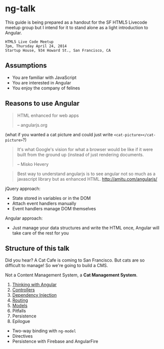 ng-talk
==============

This guide is being prepared as a handout for the SF HTML5 Livecode meetup group but I intend for it to stand alone as a light introduction to Angular.

```
HTML5 Live Code Meetup
7pm, Thursday April 24, 2014
Startup House, 934 Howard St., San Francisco, CA
```

## Assumptions

- You are familiar with JavaScript
- You are interested in Angular
- You enjoy the company of felines

## Reasons to use Angular

> HTML enhanced for web apps
>
> – angularjs.org

(what if you wanted a cat picture and could just write `<cat-picture></cat-picture>`?)

> It's what Google's vision for what a browser would be like if it were built from the ground up (instead of just rendering documents.
>
> – Misko Hevery

> Best way to understand angularjs is to see angular not so much as a javascript library but as enhanced HTML.
> http://amitu.com/angularjs/

jQuery approach:

- State stored in variables or in the DOM
- Attach event handlers manually
- Event handlers manage DOM themselves

Angular approach:

- Just manage your data structures and write the HTML once, Angular will take care of the rest for you

## Structure of this talk

Did you hear? A Cat Cafe is coming to San Francisco. But cats are so difficult to manage! So we're going to build a CMS.

Not a Content Management System, a **Cat Management System**.

1. [Thinking with Angular](1-thinking-with-angular.md)
2. [Controllers](https://github.com/jeffcarp/angularjs-talk/blob/master/2-controllers.md)
3. [Dependency Injection](https://github.com/jeffcarp/angularjs-talk/blob/master/3-dependency-injection.md)
4. [Routing](https://github.com/jeffcarp/angularjs-talk/blob/master/4-routing.md)
5. [Models](https://github.com/jeffcarp/angularjs-talk/blob/master/5-models.md)
6. Pitfalls
7. Persistence
8. Epilogue

- Two-way binding with `ng-model`
- Directives
- Persistence with Firebase and AngularFire






